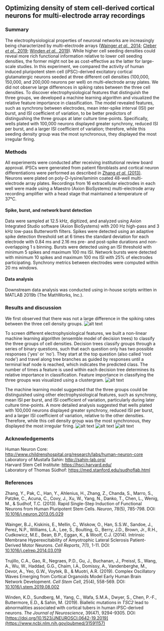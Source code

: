 ## Optimizing density of stem cell-derived cortical neurons for multi-electrode array recordings


### Summary
The electrophysiological properties of neuronal networks are increasingly being characterized by multi-electrode arrays ([Wainger *et al.*, 2014](https://www.ncbi.nlm.nih.gov/pubmed/24703839); [Cleber *et al.*, 2019](https://www.ncbi.nlm.nih.gov/pubmed/31474560); [Winden *et al.*, 2019](https://www.ncbi.nlm.nih.gov/pubmed/31591157)). While higher cell seeding densities could reveal more rich functional information relative to lower cell seeding densities, the former might not be as cost-effective as the latter for large-scale studies. In this experiment, we compared the activity of human induced pluripotent stem cell (iPSC)-derived excitatory cortical glutamatergic neurons seeded at three different cell densities (100,000, 150,000, and 200,000 neurons per well) on multi-electrode array plates. We did not observe large differences in spiking rates between the three cell densities. To discover electrophysiological features that distinguish the three groups, we developed a machine learning algorithm and visualized the relative feature importance in classification. The model revealed features, such as synchrony between electrodes, mean inter-spike interval (ISI) per burst, and ISI coefficient of variation, to be better predictors of distingushing the three groups at later culture time-points. Specifically, wells plated with 100,000 neurons displayed greater synchrony, reduced ISI per burst, and a larger ISI coefficient of variation; therefore, while this seeding density group was the most synchronous, they displayed the most irregular firing.

### Methods
All experiments were conducted after receiving institutional review board approval. iPSCs were generated from patient fibroblasts and cortical neuron differentiations were performed as described in [Zhang *et al.* (2013)](https://www.ncbi.nlm.nih.gov/pubmed/23764284). Neurons were plated on poly-D-lysine/laminin coated 48-well multi-electrode array plates. Recordings from 16 extracellular electrodes in each well were made using a Maestro (Axion BioSystems) multi-electrode array recording amplifier with a head stage that maintained a temperature of 37&deg;C. 
#### Spike, burst, and network burst detection
Data were sampled at 12.5 kHz, digitized, and analyzed using Axion Integrated Studio software (Axion BioSystems) with 200 Hz high-pass and 3 kHz low-pass Butterworth filters. Spikes were detected using an adaptive spike detection threshold set at 6 times the standard deviation for each electrode with 0.84 ms and 2.16 ms pre- and post-spike durations and non-overlapping 1 s binning. Bursts were detected using an ISI threshold with minimum 5 spikes and maximum 100 ms ISI. Network bursts were detected with minimum 10 spikes and maximum 100 ms ISI with 25% of electrodes participating. Synchrony metrics between electrodes were computed within 20 ms windows.
#### Data analysis
Downstream data analysis was conducted using in-house scripts written in MATLAB 2019b (The MathWorks, Inc.).

### Results and discussion
We first observed that there was not a large difference in the spiking rates between the three cell density groups.
![alt text](https://github.com/syed-adil-wafa/cortical-neuron-MEA-density-optimization/blob/master/figures/figure_1.png)

To screen different electrophysiological features, we built a non-linear machine learning algorithm (ensemble model of decision trees) to classify the three groups of cell densities. Decision trees classify groups through a series of binary questions, such that each question only has two possible responses ('yes' or 'no'). They start at the top question (also called 'root node') and travel along tree branches as guided by responses until a terminal leaf node is reached, which indicates the predicted class. The number of times a feature is used within each decision tree determines its relative importance in classification. Feature importance in classifying the three groups was visualized using a clustergram.
![alt text](https://github.com/syed-adil-wafa/cortical-neuron-MEA-density-optimization/blob/master/figures/figure_2.png)

The machine learning model suggested that the three groups could be distinguished using other electrophysiological features, such as synchrony, mean ISI per burst, and ISI coefficient of variation, particularly during later culture time-points. A more detailed analysis suggested that wells plated with 100,000 neurons displayed greater synchrony, reduced ISI per burst, and a larger ISI coefficient of variation, relative to the other densities. Therefore, while this cell density group was the most synchronous, they displayed the most irregular firing.
![alt text](https://github.com/syed-adil-wafa/cortical-neuron-MEA-density-optimization/blob/master/figures/figure_3.png)
![alt text](https://github.com/syed-adil-wafa/cortical-neuron-MEA-density-optimization/blob/master/figures/figure_4.png)
![alt text](https://github.com/syed-adil-wafa/cortical-neuron-MEA-density-optimization/blob/master/figures/figure_5.png)

### Acknowledgements
Human Neuron Core: http://www.childrenshospital.org/research/labs/human-neuron-core
<br/> Laboratory of Mustafa Sahin: http://sahin-lab.org/
<br/> Harvard Stem Cell Institute: https://hsci.harvard.edu/
<br/> Laboratory of Thomas S&uuml;dhof: https://med.stanford.edu/sudhoflab.html

### References
Zhang, Y., Pak, C., Han, Y., Ahlenius, H., Zhang, Z., Chanda, S., Marro, S., Patzke, C., Acuna, C., Covy, J., Xu, W., Yang, N., Danko, T., Chen, L., Wenig, M., & Sudhof, T.C. (2013). Rapid Single-Step Induction of Functional Neurons from Human Pluripotent Stem Cells. *Neuron*, 78(5), 785-798. DOI: [10.1016/j.neuron.2013.05.029](https://www.ncbi.nlm.nih.gov/pubmed/23764284)
<br/>
<br/> Wainger, B.J., Kiskinis, E., Mellin, C., Wiskow, O., Han, S.S.W., Sandoe, J., Perez, N.P., Williams, L.A., Lee, S., Boulting, G., Berry, J.D., Brown, Jr., R.H., Cudkowicz, M.E., Bean, B.P., Eggan, K., & Woolf, C.J. (2014). Intrinsic Membrane Hyperexcitability of Amyotrophic Lateral Sclerosis Patient-Derived Motor Neurons. *Cell Reports*, 7(1), 1-11. DOI: [10.1016/j.celrep.2014.03.019](https://www.ncbi.nlm.nih.gov/pubmed/24703839)
<br/>
<br/> Trujillo, C.A., Gao, R., Negraes, P.D., Gu, J., Buchanan, J., Preissl, S., Wang, A., Wu, W., Haddad, G.G., Chaim, I.A., Domissy, A., Vandenberghe, M., Devor, A., Yeo, G.W., Voytek, B., & Muotri, A.R. (2019). Complex Oscillatory Waves Emerging from Cortical Organoids Model Early Human Brain Network Development. *Cell Stem Cell*, 25(4), 558-569. DOI: [10.1016/j.stem.2019.08.002](https://www.ncbi.nlm.nih.gov/pubmed/31474560)
<br/>
<br/> Winden, K.D., Sundberg, M., Yang, C., Wafa, S.M.A., Dwyer, S., Chen, P.-F., Buttermore, E.D., & Sahin, M. (2019). Biallelic mutations in *TSC2* lead to abnormalities associated with cortical tubers in human iPSC-derived neurons. *The Journal of Neuroscience*, 39(47), 9294-9305. DOI: [https://doi.org/10.1523/JNEUROSCI.0642-19.2019](https://www.ncbi.nlm.nih.gov/pubmed/31591157) 

